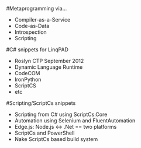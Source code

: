 #Metaprogramming via...

* Compiler-as-a-Service
* Code-as-Data
* Introspection
* Scripting

#C# snippets for LinqPAD

* Roslyn CTP September 2012
* Dynamic Language Runtime
* CodeCOM
* IronPython
* ScriptCS
* etc

#Scripting/ScriptCs snippets

* Scripting from C# using ScriptCs.Core
* Automation using Selenium and FluentAutomation
* Edge.js: Node.js ↔ .Net == two platforms
* ScriptCs and PowerShell
* Nake ScriptCs based build system
